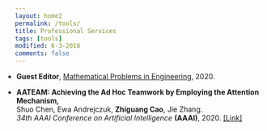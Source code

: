 ```yaml
---
layout: home2
permalink: /tools/
title: Professional Services
tags: [tools]
modified: 6-3-2018
comments: false
---
```


<ul style="padding-left:3px;">

<li>	    
<p>
<b>Guest Editor</b>, <a href="https://ieeexplore.ieee.org/document/8952783" target="_blank"> Mathematical Problems in Engineering</a>, 2020.
</p>	    
</li>
	    
<li>	    
<p>
<b>AATEAM: Achieving the Ad Hoc Teamwork by Employing the Attention Mechanism,</b>
<br>Shuo Chen, Ewa Andrejczuk, <b>Zhiguang Cao</b>, Jie Zhang.<br>	
<i>34th AAAI Conference on Artificial Intelligence</i> <b>(AAAI)</b>, 2020. <a href="https://aaai.org/Conferences/AAAI-20/"  target="_blank">[Link]</a>
</p>	    
</li> 

</ul>

